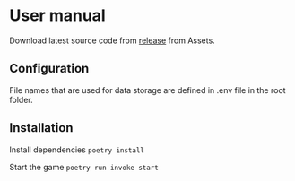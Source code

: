 # User manual
Download latest source code from [release](https://github.com/antonlep/ot-harjoitustyo/releases) from Assets.

## Configuration
File names that are used for data storage are defined in .env file in the root folder.

## Installation

Install dependencies `poetry install`

Start the game `poetry run invoke start`
